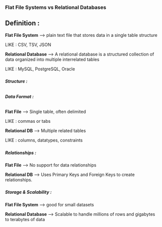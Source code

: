 ### **Flat File Systems vs Relational Databases**





## **Definition :**



**Flat File System**    --> plain text file that stores data in a single table structure

LIKE : CSV, TSV, JSON



**Relational Database** --> A relational database is a structured collection of data organized into multiple interrelated tables

LIKE : MySQL, PostgreSQL, Oracle



##### 



##### **Structure  :**

###### 

###### **Data Format  :**



**Flat File**        --> Single table, often delimited

LIKE : commas or tabs



**Relational DB**    -->  Multiple related tables

LIKE : columns, datatypes, constraints



##### 

##### **Relationships  :**



**Flat File**        --> No support for data relationships

**Relational DB**    -->  Uses Primary Keys and Foreign Keys to create relationships.



##### 

##### **Storage \& Scalability :**



**Flat File System**    --> good for small datasets

**Relational Database** --> Scalable to handle millions of rows and gigabytes to terabytes of data



